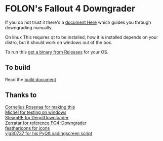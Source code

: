 # FOLON's Fallout 4 Downgrader

If you do not trust it there's a [document Here](./Trust.md) which guides you through downgrading manually.

On linux This requires qt to be installed, how it is installed depends on your distro, but it should work on windows out of the box.

To run this [get a binary from Releases](https://github.com/Fallout-London/FOLON-FO4Downgrader/releases/latest) for your OS.

## To build
Read the [build document](./build.md)

## Thanks to
[Cornelius Rosenaa for making this](https://coffandro.github.io/)\
[Michel for testing on windows](https://www.linkedin.com/in/michellichand/)\
[SteamRE for DepotDownloader](https://github.com/SteamRE/DepotDownloader)\
[Zerratar for reference FO4-Downgrader](https://www.twitch.tv/zerratar)\
[feathericons for icons](https://feathericons.com/)\
[yjg30737 for his PyQtLoadingscreen script](https://github.com/yjg30737/pyqt-translucent-full-loading-screen-thread)
